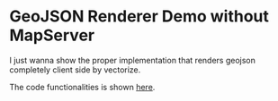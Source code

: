 # GeoJSON Renderer Demo without MapServer
I just wanna show the proper implementation that renders geojson completely client side by vectorize.

The code functionalities is shown [here](https://interstella0.github.io/geojson-map-demo/).